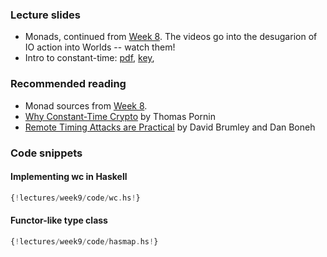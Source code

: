 ### Lecture slides

* Monads, continued from [Week 8](../week8). The videos go into the desugarion
  of IO action into Worlds -- watch them!
* Intro to constant-time: [pdf](slides/constant-time.pdf), [key](slides/constant-time.key),

### Recommended reading

* Monad sources from [Week 8](../week8).
* [Why Constant-Time Crypto](https://www.bearssl.org/constanttime.html) by Thomas Pornin
* [Remote Timing Attacks are Practical](https://crypto.stanford.edu/~dabo/pubs/papers/ssl-timing.pdf) by David Brumley and Dan Boneh

### Code snippets

#### Implementing wc in Haskell

```haskell
{!lectures/week9/code/wc.hs!}
```

#### Functor-like type class

```haskell
{!lectures/week9/code/hasmap.hs!}
```
